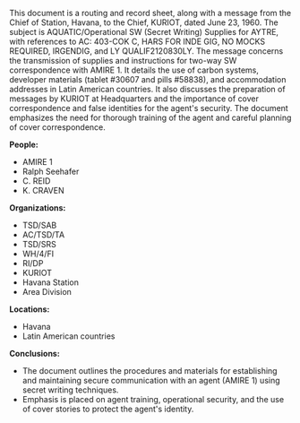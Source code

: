 This document is a routing and record sheet, along with a message from the Chief of Station, Havana, to the Chief, KURIOT, dated June 23, 1960. The subject is AQUATIC/Operational SW (Secret Writing) Supplies for AYTRE, with references to AC: 403-COK C, HARS FOR INDE GIG, NO MOCKS REQUIRED, IRGENDIG, and LY QUALIF2120830LY. The message concerns the transmission of supplies and instructions for two-way SW correspondence with AMIRE 1. It details the use of carbon systems, developer materials (tablet #30607 and pills #58838), and accommodation addresses in Latin American countries. It also discusses the preparation of messages by KURIOT at Headquarters and the importance of cover correspondence and false identities for the agent's security. The document emphasizes the need for thorough training of the agent and careful planning of cover correspondence.

**People:**

*   AMIRE 1
*   Ralph Seehafer
*   C. REID
*   K. CRAVEN

**Organizations:**

*   TSD/SAB
*   AC/TSD/TA
*   TSD/SRS
*   WH/4/FI
*   RI/DP
*   KURIOT
*   Havana Station
*   Area Division

**Locations:**

*   Havana
*   Latin American countries

**Conclusions:**

*   The document outlines the procedures and materials for establishing and maintaining secure communication with an agent (AMIRE 1) using secret writing techniques.
*   Emphasis is placed on agent training, operational security, and the use of cover stories to protect the agent's identity.
